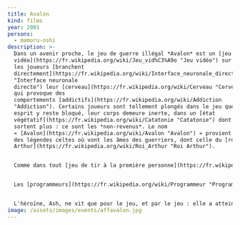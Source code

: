 ```yaml
---
title: Avalon
kind: films
year: 2001
persons:
  - mamoru-oshi
description: >-
  Dans un avenir proche, le jeu de guerre illégal *Avalon* est un [jeu
  vidéo](https://fr.wikipedia.org/wiki/Jeu_vid%C3%A9o "Jeu vidéo") sur lequel
  les joueurs [branchent
  directement](https://fr.wikipedia.org/wiki/Interface_neuronale_directe
  "Interface neuronale
  directe") leur [cerveau](https://fr.wikipedia.org/wiki/Cerveau "Cerveau"), et
  qui provoque des
  comportements [addictifs](https://fr.wikipedia.org/wiki/Addiction
  "Addiction"). Certains joueurs sont tellement plongés dans le jeu que leur
  esprit y reste bloqué, leur corps demeure inerte, dans un [état
  végétatif](https://fr.wikipedia.org/wiki/Catatonie "Catatonie") dont ils ne
  sortent plus : ce sont les *non-revenus*. Le nom
  « [Avalon](https://fr.wikipedia.org/wiki/Avalon "Avalon") » provient de l'île
  des légendes celtes où vont les âmes des guerriers, dont celle du [roi
  Arthur](https://fr.wikipedia.org/wiki/Roi_Arthur "Roi Arthur").


  Comme dans tout [jeu de tir à la première personne](https://fr.wikipedia.org/wiki/Jeu_de_tir_%C3%A0_la_premi%C3%A8re_personne "Jeu de tir à la première personne"), les [personnages](https://fr.wikipedia.org/wiki/Avatar_(informatique) "Avatar (informatique)") du jeu commencent avec des possibilités réduites et armés uniquement d'un pistolet et d'un chargeur, dans la classe C. Au fur et à mesure qu'ils remplissent des missions, ils accumulent des points qui leur permettent soit d'améliorer les capacités de leur personnage, soit d'acquérir du nouveau matériel, mais qui peuvent aussi être convertis en argent que touche le joueur dans le monde réel. En progressant, ils accèdent à des missions de plus en plus difficiles, avec plus de contraintes (par exemple un temps limité pour réaliser la mission), dans la classe B puis la classe A. Certains joueurs montent des équipes pour réaliser des missions en commun.


  Les [programmeurs](https://fr.wikipedia.org/wiki/Programmeur "Programmeur") du jeu sont connus sous le pseudonyme des « [Neuf sœurs](https://fr.wikipedia.org/w/index.php?title=Neuf_s%C5%93urs_(mythologie)&action=edit&redlink=1 "Neuf sœurs (mythologie) (page inexistante)") [(en)](https://en.wikipedia.org/wiki/Nine_maidens_(mythology) "en:Nine maidens (mythology)") ». Les personnages les plus puissants sont les Bishops (« prêtres » en VF), seuls les joueurs les plus expérimentés arrivent à mener leur personnage à ce niveau.


  L'héroïne, Ash, ne vit que pour le jeu, et par le jeu : elle a atteint un niveau suffisant (classe A) pour lui permettre de gagner sa vie en jouant. Elle faisait partie d'une équipe réputée, les Wizards, qui fut dissoute pour une raison mystérieuse. Elle rencontre un de ses anciens partenaires, Stunner, qui lui apprend que Murphy, le chef de l'équipe, est un non-revenu. Il aurait essayé d'accéder à un niveau caché, la classe « Spécial A » (SA), ou encore appelée classe Réelle, une image du monde réel courant, qui permettrait d'accumuler un nombre de points d'expérience faramineux. Ash décide de tenter d'accéder elle aussi à cette classe SA et se met à la recherche, dans le jeu, du point d'accès : une petite fille qui apparaît furtivement et surnommée Ghost (« le Fantôme »).
image: /assets/images/events/affavalon.jpg
---
```

